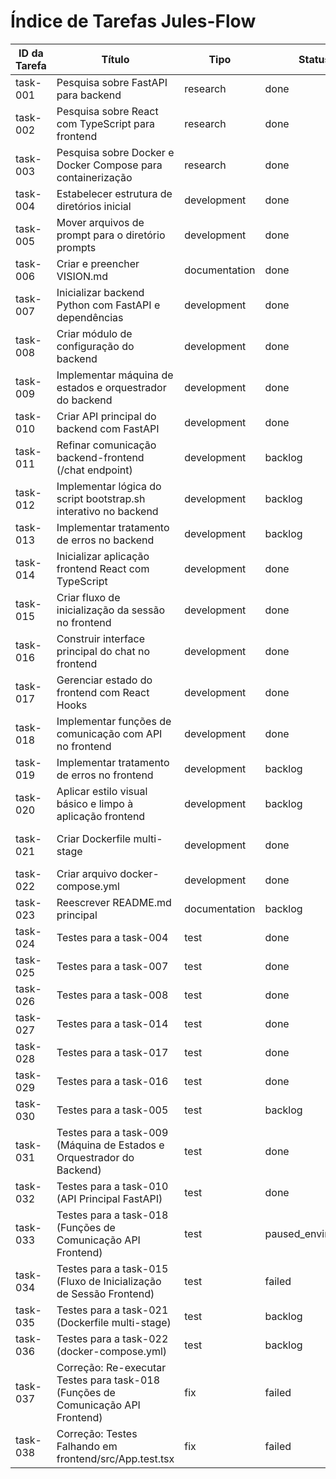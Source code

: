 # Índice de Tarefas Jules-Flow

| ID da Tarefa | Título | Tipo | Status | Prioridade | Dependências | Atribuído |
|--------------|--------|------|--------|------------|--------------|-----------|
| task-001     | Pesquisa sobre FastAPI para backend                       | research      | done        | high       | []                                  | Jules     |
| task-002     | Pesquisa sobre React com TypeScript para frontend         | research      | done    | high       | []                                  | Jules     |
| task-003     | Pesquisa sobre Docker e Docker Compose para containerização | research      | done    | high       | []                                  | Jules     |
| task-004     | Estabelecer estrutura de diretórios inicial             | development   | done        | high       | []                                  | Jules     |
| task-005     | Mover arquivos de prompt para o diretório prompts       | development   | done        | medium     | ["task-004"]                        | Jules     |
| task-006     | Criar e preencher VISION.md                             | documentation | done        | medium     | []                                  | Jules     |
| task-007     | Inicializar backend Python com FastAPI e dependências   | development   | done        | high       | ["task-001", "task-004"]            | Jules     |
| task-008     | Criar módulo de configuração do backend                 | development   | done        | high       | ["task-007"]                        | Jules     |
| task-009     | Implementar máquina de estados e orquestrador do backend | development   | done        | high       | ["task-007", "task-008", "task-005"] | Jules     |
| task-010     | Criar API principal do backend com FastAPI              | development   | done        | high       | ["task-009"]                        | Jules     |
| task-011     | Refinar comunicação backend-frontend (/chat endpoint)   | development   | backlog | medium     | ["task-010"]                        | Jules     |
| task-012     | Implementar lógica do script bootstrap.sh interativo no backend | development   | backlog | medium     | ["task-010"]                        | Jules     |
| task-013     | Implementar tratamento de erros no backend              | development   | backlog | medium     | ["task-010"]                        | Jules     |
| task-014     | Inicializar aplicação frontend React com TypeScript     | development   | done        | high       | ["task-002", "task-004"]            | Jules     |
| task-015     | Criar fluxo de inicialização da sessão no frontend    | development   | done        | high       | ["task-014", "task-018"]            | Jules     |
| task-016     | Construir interface principal do chat no frontend       | development   | done        | high       | ["task-014", "task-017"]            | Jules     |
| task-017     | Gerenciar estado do frontend com React Hooks            | development   | done        | high       | ["task-014"]                        | Jules     |
| task-018     | Implementar funções de comunicação com API no frontend  | development   | done        | high       | ["task-014", "task-010"]            | Jules     |
| task-019     | Implementar tratamento de erros no frontend             | development   | backlog | medium     | ["task-018", "task-017"]            | Jules     |
| task-020     | Aplicar estilo visual básico e limpo à aplicação frontend | development   | backlog | low        | ["task-016"]                        | Jules     |
| task-021     | Criar Dockerfile multi-stage                            | development   | done | high       | ["task-003", "task-007", "task-014"] | Jules     |
| task-022     | Criar arquivo docker-compose.yml                        | development   | done | high       | ["task-021"]                        | Jules     |
| task-023     | Reescrever README.md principal                          | documentation | backlog | medium     | ["task-021", "task-022"]            | Jules     |
| task-024     | Testes para a task-004                                  | test          | done        | high       | ["task-004"]                        | Jules     |
| task-025     | Testes para a task-007                                  | test          | done        | high       | ["task-007"]                        | Jules     |
| task-026     | Testes para a task-008                                  | test          | done        | high       | ["task-008"]                        | Jules     |
| task-027     | Testes para a task-014                                  | test          | done        | high       | ["task-014"]                        | Jules     |
| task-028     | Testes para a task-017                                  | test          | done        | medium     | ["task-017"]                        | Jules     |
| task-029     | Testes para a task-016                                  | test          | done        | high       | ["task-016"]                        | Jules     |
| task-030     | Testes para a task-005                                  | test          | backlog | medium     | ["task-005"]                        | Jules     |
| task-031     | Testes para a task-009 (Máquina de Estados e Orquestrador do Backend) | test          | done               | high       | ["task-009"]                        | Jules     |
| task-032     | Testes para a task-010 (API Principal FastAPI)          | test          | done        | high       | ["task-010"]                        | Jules     |
| task-033     | Testes para a task-018 (Funções de Comunicação API Frontend) | test          | paused_environment | high       | ["task-018"]                        | Jules     |
| task-034     | Testes para a task-015 (Fluxo de Inicialização de Sessão Frontend) | test          | failed      | high       | ["task-015"]                        | Jules     |
| task-035     | Testes para a task-021 (Dockerfile multi-stage)         | test          | backlog     | high       | ["task-021"]                        | Jules     |
| task-036     | Testes para a task-022 (docker-compose.yml)             | test          | backlog     | high       | ["task-022"]                        | Jules     |
| task-037     | Correção: Re-executar Testes para task-018 (Funções de Comunicação API Frontend) | fix | failed      | high       | ["task-033", "task-018"]            | Jules     |
| task-038     | Correção: Testes Falhando em frontend/src/App.test.tsx   | fix           | failed      | high       | ["task-037"]                        | Jules     |
